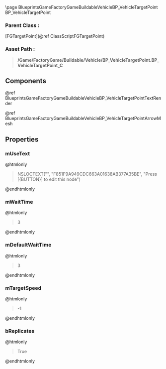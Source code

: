 \page BlueprintsGameFactoryGameBuildableVehicleBP_VehicleTargetPoint BP_VehicleTargetPoint
### Parent Class :
[FGTargetPoint](@ref ClassScriptFGTargetPoint)
### Asset Path :
<b><blockquote>/Game/FactoryGame/Buildable/Vehicle/BP_VehicleTargetPoint.BP_VehicleTargetPoint_C</blockquote></b>
## Components

@ref BlueprintsGameFactoryGameBuildableVehicleBP_VehicleTargetPointTextRender

@ref BlueprintsGameFactoryGameBuildableVehicleBP_VehicleTargetPointArrowMesh

## Properties

### mUseText
@htmlonly
<blockquote>NSLOCTEXT("", "F851F9A949CDC663A01638AB377A35BE", "Press [{BUTTON}] to edit this node")</blockquote>
@endhtmlonly

### mWaitTime
@htmlonly
<blockquote>3</blockquote>
@endhtmlonly

### mDefaultWaitTime
@htmlonly
<blockquote>3</blockquote>
@endhtmlonly

### mTargetSpeed
@htmlonly
<blockquote>-1</blockquote>
@endhtmlonly

### bReplicates
@htmlonly
<blockquote>True</blockquote>
@endhtmlonly

